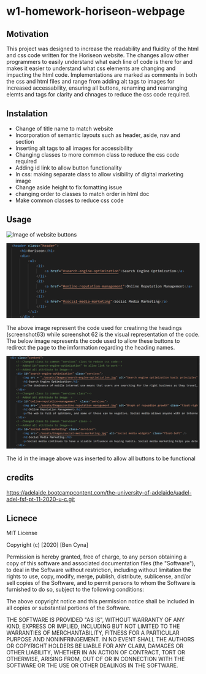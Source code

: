 # w1-homework-horiseon-webpage
## Motivation
This project was designed to increase the readability and fluidity of the html and css code written for the Horiseon website. The changes allow other programmers to easily understand what each line of code is there for and makes it easier to understand what css elements are changing and impacting the html code. Implementations are marked as comments in both the css and html files and range from adding alt tags to images for increased accessability, ensuring all buttons, renaming and rearranging elemts and tags for clarity and chnages to reduce the css code required. 

## Instalation 
- Change of title name to match website
- Incorporation of semantic layouts such as header, aside, nav and section
- Inserting alt tags to all images for accessibility 
- Changing classes to more common class to reduce the css code required
- Adding id link to allow button functionality 
- In css: making separate class to allow visibility of digital marketing image
- Change aside height to fix fomatting issue
- changing order to classes to match order in html doc
- Make common classes to reduce css code

## Usage 
![Image of website buttons](./assets/images/screenshot62.png)

![Image of code for buttons](./assets/images/screenshot63.png)

The above image represent the code used for creatinng the headings (screenshot63) while screenshot 62 is the visual representation of the code. The below image represents the code used to allow these buttons to redirect the page to the imformation regarding the heading names.

![Image of website buttons](./assets/images/screenshot64.png)

The id in the image above was inserted to allow all buttons to be functional


## credits 
https://adelaide.bootcampcontent.com/the-university-of-adelaide/uadel-adel-fsf-pt-11-2020-u-c.git

## Licnece 
MIT License

Copyright (c) [2020] [Ben Cyna]

Permission is hereby granted, free of charge, to any person obtaining a copy
of this software and associated documentation files (the "Software"), to deal
in the Software without restriction, including without limitation the rights
to use, copy, modify, merge, publish, distribute, sublicense, and/or sell
copies of the Software, and to permit persons to whom the Software is
furnished to do so, subject to the following conditions:

The above copyright notice and this permission notice shall be included in all
copies or substantial portions of the Software.

THE SOFTWARE IS PROVIDED "AS IS", WITHOUT WARRANTY OF ANY KIND, EXPRESS OR
IMPLIED, INCLUDING BUT NOT LIMITED TO THE WARRANTIES OF MERCHANTABILITY,
FITNESS FOR A PARTICULAR PURPOSE AND NONINFRINGEMENT. IN NO EVENT SHALL THE
AUTHORS OR COPYRIGHT HOLDERS BE LIABLE FOR ANY CLAIM, DAMAGES OR OTHER
LIABILITY, WHETHER IN AN ACTION OF CONTRACT, TORT OR OTHERWISE, ARISING FROM,
OUT OF OR IN CONNECTION WITH THE SOFTWARE OR THE USE OR OTHER DEALINGS IN THE
SOFTWARE.

